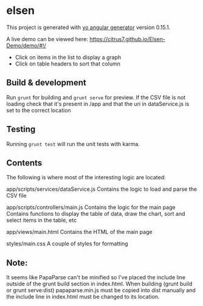 # elsen

This project is generated with [yo angular generator](https://github.com/yeoman/generator-angular)
version 0.15.1.

A live demo can be viewed here: https://citrus7.github.io/Elsen-Demo/demo/#!/
- Click on items in the list to display a graph
- Click on table headers to sort that column

## Build & development

Run `grunt` for building and `grunt serve` for preview.
If the CSV file is not loading check that it's present in /app and that the uri in dataService.js is set to the correct location

## Testing

Running `grunt test` will run the unit tests with karma.

## Contents
The following is where most of the interesting logic are located:

app/scripts/services/dataService.js
Contains the logic to load and parse the CSV file

app/scripts/controllers/main.js
Contains the logic for the main page
Contains functions to display the table of data, draw the chart, sort and select items in the table, etc

app/views/main.html
Contains the HTML of the main page

styles/main.css
A couple of styles for formatting

## Note:
It seems like PapaParse can't be minified so I've placed the include line outside of the grunt build section in index.html.  When building (grunt build or grunt serve:dist) papaparse.min.js must be copied into dist manually and the include line in index.html must be changed to its location.
